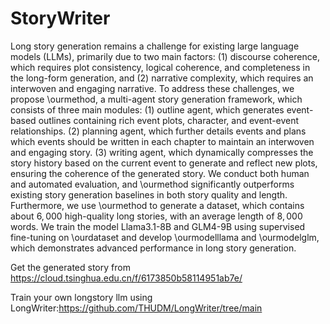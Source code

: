 # StoryWriter
Long story generation remains a challenge for existing large language models (LLMs), primarily due to two main factors: (1) discourse coherence, which requires plot consistency, logical coherence, and completeness in the long-form generation, and (2) narrative complexity, which requires an interwoven and engaging narrative.
To address these challenges, we propose \ourmethod, a multi-agent story generation framework, which consists of three main modules: (1) outline agent, which generates event-based outlines containing rich event plots, character, and event-event relationships. (2) planning agent, which further details events and plans which events should be written in each chapter to maintain an interwoven and engaging story. (3) writing agent, which dynamically compresses the story history based on the current event to generate and reflect new plots, ensuring the coherence of the generated story. We conduct both human and automated evaluation, and \ourmethod significantly outperforms existing story generation baselines in both story quality and length. 
Furthermore, we use \ourmethod to generate a dataset, which contains about $6,000$ high-quality long stories, with an average length of $8,000$ words. We train the model Llama3.1-8B and GLM4-9B using supervised fine-tuning on \ourdataset and develop \ourmodelllama and \ourmodelglm, which demonstrates advanced performance in long story generation.

Get the generated story from https://cloud.tsinghua.edu.cn/f/6173850b58114951ab7e/

Train your own longstory llm using LongWriter:https://github.com/THUDM/LongWriter/tree/main 
